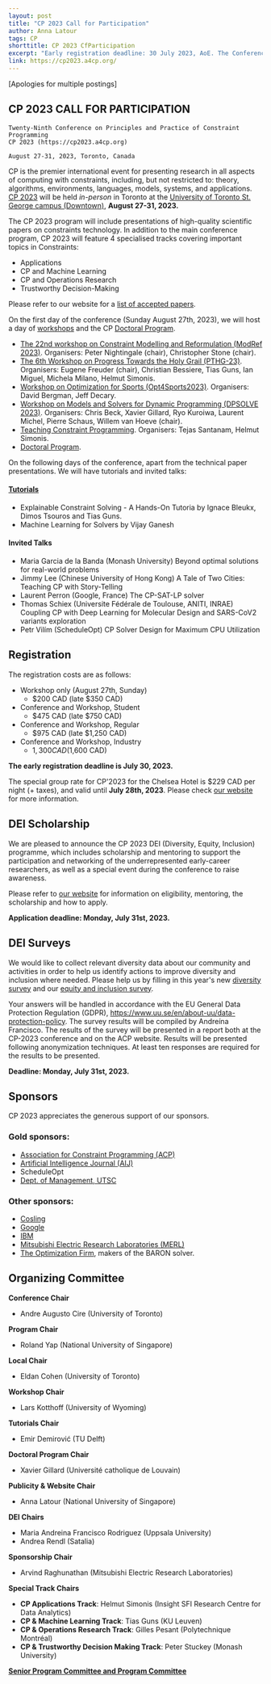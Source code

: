 ```yaml
---
layout: post
title: "CP 2023 Call for Participation"
author: Anna Latour
tags: CP 
shorttitle: CP 2023 CfParticipation
excerpt: "Early registration deadline: 30 July 2023, AoE. The Conference on Principles and Practice of Constraint Programming is the premier international event for presenting research in all aspects of computing with constraints, including, but not restricted to: theory, algorithms, environments, languages, models, systems, and applications. CP 2023 will be held in-person in Toronto at the University of Toronto St. George campus (Downtown), August 27-31, 2023."
link: https://cp2023.a4cp.org/
---
```


[Apologies for multiple postings]

## CP 2023 CALL FOR PARTICIPATION

    Twenty-Ninth Conference on Principles and Practice of Constraint Programming
    CP 2023 (https://cp2023.a4cp.org)

    August 27-31, 2023, Toronto, Canada

CP is the premier international event for presenting research in all
aspects of computing with constraints, including, but not restricted to:
theory, algorithms, environments, languages, models, systems,
and applications. [CP 2023](https://cp2023.a4cp.org/index.html) will be held *in-person* in Toronto at the
[University of Toronto St. George campus (Downtown)](https://cp2023.a4cp.org/venue.html), **August 27-31, 2023.**

The CP 2023 program will include presentations of high-quality scientific papers 
on constraints technology. In addition to the main conference program, CP 2023 
will feature 4 specialised tracks covering important topics in Constraints:

- Applications
- CP and Machine Learning
- CP and Operations Research
- Trustworthy Decision-Making

Please refer to our website for a [list of accepted papers](https://cp2023.a4cp.org/accepted_papers.html).

On the first day of the conference (Sunday August 27th, 2023), we will host a day of [workshops](https://cp2023.a4cp.org/workshops.html) and the CP [Doctoral Program](https://cp2023.a4cp.org/dp_cfp.html). 

- [The 22nd workshop on Constraint Modelling and Reformulation (ModRef 2023)](https://modref.github.io/ModRef2023.html). Organisers: Peter Nightingale (chair), Christopher Stone (chair). 
- [The 6th Workshop on Progress Towards the Holy Grail (PTHG-23)](https://freuder.wordpress.com/progress-towards-the-holy-grail-workshops/pthg-23-the-sixth-workshop-on-progress-towards-the-holy-grail/). Organisers: Eugene Freuder (chair), Christian Bessiere, Tias Guns, Ian Miguel, Michela Milano, Helmut Simonis. 
- [Workshop on Optimization for Sports (Opt4Sports2023)](https://sites.google.com/uconn.edu/cp2023-opt4sports2023). Organisers: David Bergman, Jeff Decary. 
- [Workshop on Models and Solvers for Dynamic Programming (DPSOLVE 2023)](https://sites.google.com/view/dpsolve2023/). Organisers: Chris Beck, Xavier Gillard, Ryo Kuroiwa, Laurent Michel, Pierre Schaus, Willem van Hoeve (chair). 
- [Teaching Constraint Programming](https://groups.google.com/g/constraints/c/gcu4maSOKpM). Organisers: Tejas Santanam, Helmut Simonis. 
- [Doctoral Program](https://cp2023.a4cp.org/dp_cfp.html).

On the following days of the conference, apart from the technical paper presentations. We will have tutorials and invited talks:

#### [Tutorials](https://cp2023.a4cp.org/tutorials.html)
- Explainable Constraint Solving - A Hands-On Tutoria by Ignace Bleukx, Dimos Tsouros and Tias Guns.
- Machine Learning for Solvers by Vijay Ganesh

#### Invited Talks
- Maria Garcia de la Banda (Monash University)
Beyond optimal solutions for real-world problems
- Jimmy Lee (Chinese University of Hong Kong)
A Tale of Two Cities: Teaching CP with Story-Telling
- Laurent Perron (Google, France)
The CP-SAT-LP solver
- Thomas Schiex (Universite Fédérale de Toulouse, ANITI, INRAE)
Coupling CP with Deep Learning for Molecular Design and
SARS-CoV2 variants exploration
- Petr Vilím (ScheduleOpt)
CP Solver Design for Maximum CPU Utilization


## Registration

The registration costs are as follows:
- Workshop only (August 27th, Sunday)
  - $200 CAD (late $350 CAD)
- Conference and Workshop, Student
  - $475 CAD (late $750 CAD)
- Conference and Workshop, Regular
  - $975 CAD (late $1,250 CAD)
- Conference and Workshop, Industry
  - $1,300 CAD ($1,600 CAD)

**The early registration deadline is July 30, 2023.**

The special group rate for CP'2023 for the Chelsea Hotel is $229 CAD per night (+ taxes), and valid until **July 28th, 2023**. Please check [our website](https://cp2023.a4cp.org/hotels.html) for more information.

## DEI Scholarship

We are pleased to announce the CP 2023 DEI (Diversity, Equity, Inclusion) programme, which includes scholarship and mentoring to support the participation and networking of the underrepresented early-career researchers, as well as a special event during the conference to raise awareness. 

Please refer to [our website](https://cp2023.a4cp.org/cfdei.html) for information on eligibility, mentoring, the scholarship and how to apply.

**Application deadline: Monday, July 31st, 2023.**


## DEI Surveys

We would like to collect relevant diversity data about our community and activities in order to help us identify actions to improve diversity and inclusion where needed. Please help us by filling in this year's new [diversity survey](https://sunet.artologik.net/uu/Survey/626) and our [equity and inclusion survey](https://sunet.artologik.net/uu/Survey/625).

Your answers will be handled in accordance with the EU General Data Protection Regulation (GDPR), https://www.uu.se/en/about-uu/data-protection-policy. The survey results will be compiled by Andreína Francisco. The results of the survey will be presented in a report both at the CP-2023 conference and on the ACP website. Results will be presented following anonymization techniques. At least ten responses are required for the results to be presented. 

**Deadline: Monday, July 31st, 2023.**

## Sponsors

CP 2023 appreciates the generous support of our sponsors.

### Gold sponsors:

- [Association for Constraint Programming (ACP)](https://www.a4cp.org)
- [Artificial Intelligence Journal (AIJ)](https://www.sciencedirect.com/journal/artificial-intelligence)
- ScheduleOpt
- [Dept. of Management, UTSC](https://www.utsc.utoronto.ca/mgmt/)

### Other sponsors:

- [Cosling](https://www.cosling.com)
- [Google](https://www.google.com)
- [IBM](https://www.ibm.com)
- [Mitsubishi Electric Research Laboratories (MERL)](https://www.merl.com/) 
- [The Optimization Firm](https://www.minlp.com), makers of the BARON solver.

## Organizing Committee

**Conference Chair**
- Andre Augusto Cire (University of Toronto)

**Program Chair**
- Roland Yap (National University of Singapore)  

**Local Chair**
- Eldan Cohen (University of Toronto)

**Workshop Chair**
- Lars Kotthoff (University of Wyoming)

**Tutorials Chair**
- Emir Demirović (TU Delft)

**Doctoral Program Chair**
- Xavier Gillard (Université catholique de Louvain)

**Publicity & Website Chair**
- Anna Latour (National University of Singapore)

**DEI Chairs**
- Maria Andreina Francisco Rodriguez (Uppsala University)  
- Andrea Rendl (Satalia)  

**Sponsorship Chair**
- Arvind Raghunathan (Mitsubishi Electric Research Laboratories) 

**Special Track Chairs**
- **CP Applications Track**: Helmut Simonis (Insight SFI Research Centre for Data Analytics)  
- **CP & Machine Learning Track**: Tias Guns (KU Leuven)  
- **CP & Operations Research Track**: Gilles Pesant (Polytechnique Montréal)  
- **CP & Trustworthy Decision Making Track**: Peter Stuckey (Monash University)

[**Senior Program Committee and Program Committee**](https://cp2023.a4cp.org/committees.html)

